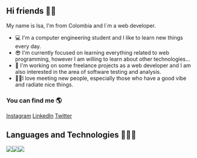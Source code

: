 <h2> Hi friends 👋🏼 </h2>

My name is Isa, I'm from Colombia and I´m a web developer.

- 💻 I'm a computer engineering student and I like to learn new things every day. 
- 😎 I'm currently focused on learning everything related to web programming, however I am willing to learn about other technologies...
- 💛 I'm working on some freelance projects as a web developer and I am also interested in the area of software testing and analysis.
- 👊🏼I love meeting new people, especially those who have a good vibe and radiate nice things.

 ### You can find me 🌎
<a href="https://www.instagram.com/isabelaceballos1205/" target="_blank">Instagram</a>
<a href="https://www.linkedin.com/in/isabela-ceballos-franco-1a166b238"  target="_blank">LinkedIn</a>
<a href="https://twitter.com/Isabela78053511" target="blank">Twitter</a>

## Languages and Technologies 👨🏻‍💻
![](https://camo.githubusercontent.com/5d3b0191832237fcbfc6d4497524e8bb547c6bfc9eafb738d5205c629d202067/68747470733a2f2f696d672e736869656c64732e696f2f62616467652f68746d6c352532302d2532334533344632362e7376673f267374796c653d666f722d7468652d6261646765266c6f676f3d68746d6c35266c6f676f436f6c6f723d7768697465)![](https://camo.githubusercontent.com/5ed492db9c79ad5990eda7dc80923377f0e7096b18a4d1e9b86c8987dc0e5aa5/68747470733a2f2f696d672e736869656c64732e696f2f62616467652f637373332532302d2532333135373242362e7376673f267374796c653d666f722d7468652d6261646765266c6f676f3d63737333266c6f676f436f6c6f723d7768697465)![](https://camo.githubusercontent.com/62d37abe760867620e0baea1066303719d630a82936837ba7bff6b0c754e3c9f/68747470733a2f2f696d672e736869656c64732e696f2f62616467652f6a6176617363726970742532302d2532333332333333302e7376673f267374796c653d666f722d7468652d6261646765266c6f676f3d6a617661736372697074266c6f676f436f6c6f723d253233463744463145)
<!--
**IsabelaCeballos/IsabelaCeballos** is a ✨ _special_ ✨ repository because its `README.md` (this file) appears on your GitHub profile.

Here are some ideas to get you started:

- 🔭 I’m currently working on ...
- 🌱 I’m currently learning ...
- 👯 I’m looking to collaborate on ...
- 🤔 I’m looking for help with ...
- 💬 Ask me about ...
- 📫 How to reach me: ...
- 😄 Pronouns: ...
- ⚡ Fun fact: ...
-->

